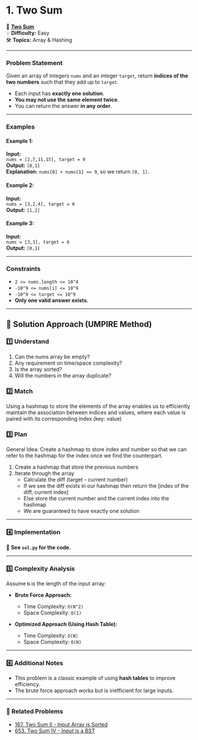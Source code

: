 # 1. Two Sum

🔗 **[Two Sum](https://leetcode.com/problems/two-sum/)**  
💡 **Difficulty:** Easy  
🛠 **Topics:** Array & Hashing

---

### Problem Statement

Given an array of integers `nums` and an integer `target`, return **indices of the two numbers** such that they add up to `target`.

- Each input has **exactly one solution**.
- **You may not use the same element twice**.
- You can return the answer **in any order**.

---

### Examples

#### Example 1:
**Input:**  
`nums = [2,7,11,15], target = 9`  
**Output:** `[0,1]`  
**Explanation:** `nums[0] + nums[1] == 9`, so we return `[0, 1]`.

#### Example 2:
**Input:**  
`nums = [3,2,4], target = 6`  
**Output:** `[1,2]`  

#### Example 3:
**Input:**  
`nums = [3,3], target = 6`  
**Output:** `[0,1]`  

---

### Constraints
- `2 <= nums.length <= 10^4`
- `-10^9 <= nums[i] <= 10^9`
- `-10^9 <= target <= 10^9`
- **Only one valid answer exists.**

---

## 🚀 Solution Approach (UMPIRE Method)

### 1️⃣ Understand
1. Can the nums array be empty?
2. Any requirement on time/space complexity?
3. Is the array sorted?
4. Will the numbers in the array duplicate?

### 2️⃣ Match
Using a hashmap to store the elements of the array enables us to efficiently maintain the association between indices and values, where each value is paired with its corresponding index (key: value)

### 3️⃣ Plan
General Idea: Create a hashmap to store index and number so that we can refer to the hashmap for the index once we find the counterpart.

1) Create a hashmap that store the previous numbers
2) Iterate through the array
    - Calculate the diff (target - current number)
    - If we see the diff exists in our hashmap then return the [index of the diff, current index]
    - Else store the current number and the current index into the hashmap
    - We are guaranteed to have exactly one solution

---

### 4️⃣ Implementation

📌 **See `sol.py` for the code.**

---

### 5️⃣ Complexity Analysis
Assume `N` is the length of the input array:

- **Brute Force Approach:**  
  - Time Complexity: `O(N^2)`  
  - Space Complexity: `O(1)`

- **Optimized Approach (Using Hash Table):**  
  - Time Complexity: `O(N)`  
  - Space Complexity: `O(N)`

---

### 6️⃣ Additional Notes
- This problem is a classic example of using **hash tables** to improve efficiency.
- The brute force approach works but is inefficient for large inputs.

---

### 📝 Related Problems
- [167. Two Sum II - Input Array is Sorted](https://leetcode.com/problems/two-sum-ii-input-array-is-sorted/)
- [653. Two Sum IV - Input is a BST](https://leetcode.com/problems/two-sum-iv-input-is-a-bst/)
